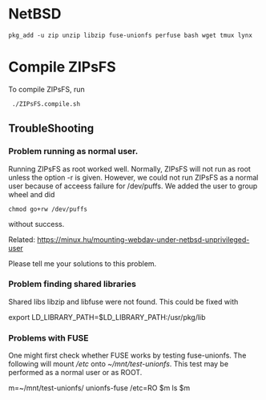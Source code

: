 # NetBSD

    pkg_add -u zip unzip libzip fuse-unionfs perfuse bash wget tmux lynx

#  Compile ZIPsFS

To compile ZIPsFS, run

     ./ZIPsFS.compile.sh


## TroubleShooting

### Problem running as normal user.

Running ZIPsFS as root worked well.  Normally, ZIPsFS will not run as root unless the option -r is
given.  However, we could not run ZIPsFS as a normal user because of acceess failure for /dev/puffs.
We added the user to group wheel and did

    chmod go+rw /dev/puffs

without success.

Related:  https://minux.hu/mounting-webdav-under-netbsd-unprivileged-user

Please tell me your solutions to this problem.

### Problem finding shared libraries

Shared libs libzip and libfuse were not found.  This could be fixed with

   export LD_LIBRARY_PATH=$LD_LIBRARY_PATH:/usr/pkg/lib

### Problems with FUSE

One might first check whether FUSE works by testing  fuse-unionfs. The following will mount */etc* onto *~/mnt/test-unionfs*.
This test may be performed as a normal user or as ROOT.

   m=~/mnt/test-unionfs/
   unionfs-fuse /etc=RO $m
   ls $m
